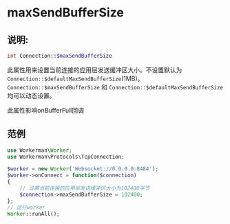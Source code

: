# maxSendBufferSize
## 说明:
```php
int Connection::$maxSendBufferSize
```

此属性用来设置当前连接的应用层发送缓冲区大小。不设置默认为```Connection::$defaultMaxSendBufferSize```(1MB)。```Connection::$maxSendBufferSize``` 和 ```Connection::$defaultMaxSendBufferSize```均可以动态设置。

此属性影响onBufferFull回调


## 范例

```php
use Workerman\Worker;
use Workerman\Protocols\TcpConnection;

$worker = new Worker('Websocket://0.0.0.0:8484');
$worker->onConnect = function($connection)
{
    // 设置当前连接的应用层发送缓冲区大小为102400字节
    $connection->maxSendBufferSize = 102400;
};
// 运行worker
Worker::runAll();
```
